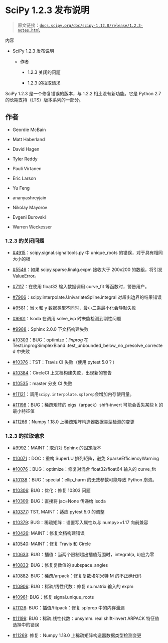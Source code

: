 # SciPy 1.2.3 发布说明

> 原文链接：[`docs.scipy.org/doc/scipy-1.12.0/release/1.2.3-notes.html`](https://docs.scipy.org/doc/scipy-1.12.0/release/1.2.3-notes.html)

内容

+   SciPy 1.2.3 发布说明

    +   作者

        +   1.2.3 关闭的问题

        +   1.2.3 的拉取请求

SciPy 1.2.3 是一个修复错误的版本，与 1.2.2 相比没有新功能。它是 Python 2.7 的长期支持（LTS）版本系列的一部分。

## 作者

+   Geordie McBain

+   Matt Haberland

+   David Hagen

+   Tyler Reddy

+   Pauli Virtanen

+   Eric Larson

+   Yu Feng

+   ananyashreyjain

+   Nikolay Mayorov

+   Evgeni Burovski

+   Warren Weckesser

### 1.2.3 的关闭问题

+   [#4915](https://github.com/scipy/scipy/issues/4915)：scipy.signal.signaltools.py 中 unique_roots 的错误，对于具有相同大小的根

+   [#5546](https://github.com/scipy/scipy/issues/5546)：如果 scipy.sparse.linalg.expm 接收大于 200x200 的数组，将引发 ValueError。

+   [#7117](https://github.com/scipy/scipy/issues/7117)：在使用 float32 输入数据调用 curve_fit 等函数时，警告用户。

+   [#7906](https://github.com/scipy/scipy/issues/7906)：scipy.interpolate.UnivariateSpline.integral 对超出边界的结果错误

+   [#9581](https://github.com/scipy/scipy/issues/9581)：当 x 和 y 数据类型不同时，最小二乘最小化会静默失败

+   [#9901](https://github.com/scipy/scipy/issues/9901)：lsoda 在调用 solve_ivp 时未能检测到刚性问题

+   [#9988](https://github.com/scipy/scipy/issues/9988)：Sphinx 2.0.0 下文档构建失败

+   [#10303](https://github.com/scipy/scipy/issues/10303)：BUG：optimize：*linprog* 在 TestLinprogSimplexBland::test_unbounded_below_no_presolve_corrected 中失败

+   [#10376](https://github.com/scipy/scipy/issues/10376)：TST：Travis CI 失败（使用 pytest 5.0？）

+   [#10384](https://github.com/scipy/scipy/issues/10384)：CircleCI 上文档构建失败，出现新的警告

+   [#10535](https://github.com/scipy/scipy/issues/10535)：master 分支 CI 失败

+   [#11121](https://github.com/scipy/scipy/issues/11121)：调用`scipy.interpolate.splprep`会增加内存使用量。

+   [#11198](https://github.com/scipy/scipy/issues/11198)：BUG：稀疏矩阵的 eigs（arpack）shift-invert 可能会丢失某些 k 的最小特征值

+   [#11266](https://github.com/scipy/scipy/issues/11266)：Numpy 1.18.0 上稀疏矩阵构造器数据类型检测的变更

### 1.2.3 的拉取请求

+   [#9992](https://github.com/scipy/scipy/pull/9992)：MAINT：取消对 Sphinx 的固定版本

+   [#10071](https://github.com/scipy/scipy/pull/10071)：DOC：重构 SuperLU 排列矩阵，避免 SparseEfficiencyWarning

+   [#10076](https://github.com/scipy/scipy/pull/10076)：BUG：optimize：修复对混合 float32/float64 输入的 curve_fit

+   [#10138](https://github.com/scipy/scipy/pull/10138)：BUG：special：ellip_harm 的无效参数可能导致 Python 崩溃。

+   [#10306](https://github.com/scipy/scipy/pull/10306): BUG：优化：修复 10303 问题

+   [#10309](https://github.com/scipy/scipy/pull/10309): BUG：直接将 jac=None 传递给 lsoda

+   [#10377](https://github.com/scipy/scipy/pull/10377): TST, MAINT：适应 pytest 5.0 的调整

+   [#10379](https://github.com/scipy/scipy/pull/10379): BUG：稀疏矩阵：设置写入属性以与 numpy>=1.17 向前兼容

+   [#10426](https://github.com/scipy/scipy/pull/10426): MAINT：修复文档构建错误

+   [#10540](https://github.com/scipy/scipy/pull/10540): MAINT：修复 Travis 和 Circle

+   [#10633](https://github.com/scipy/scipy/pull/10633): BUG：插值：当两个限制超出插值范围时，integral(a, b)应为零

+   [#10833](https://github.com/scipy/scipy/pull/10833): BUG：修复复数值的 subspace_angles

+   [#10882](https://github.com/scipy/scipy/pull/10882): BUG：稀疏/arpack：修复复数埃尔米特 M 的不正确代码

+   [#10906](https://github.com/scipy/scipy/pull/10906): BUG：稀疏/线性代数：修复 np.matrix 输入的 expm

+   [#10961](https://github.com/scipy/scipy/pull/10961): BUG：修复 signal.unique_roots

+   [#11126](https://github.com/scipy/scipy/pull/11126): BUG：插值/fitpack：修复 splprep 中的内存泄漏

+   [#11199](https://github.com/scipy/scipy/pull/11199): BUG：稀疏.线性代数：unsymm. real shift-invert ARPACK 特征值选择中的错误

+   [#11269](https://github.com/scipy/scipy/pull/11269): 修复：Numpy 1.18.0 上稀疏矩阵构造器数据类型检测变更
